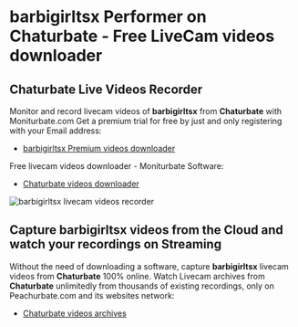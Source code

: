# barbigirltsx Performer on Chaturbate - Free LiveCam videos downloader

## Chaturbate Live Videos Recorder

Monitor and record livecam videos of **barbigirltsx** from **Chaturbate** with Moniturbate.com
Get a premium trial for free by just and only registering with your Email address:
* [barbigirltsx Premium videos downloader](https://moniturbate.com/request-demo-licence-key.html)

Free livecam videos downloader - Moniturbate Software:
* [Chaturbate videos downloader](https://moniturbate.com/moniturbate-download-software.html)

![barbigirltsx livecam videos recorder](https://peachurnet.com/templates/moniturbate-software.png)


## Capture barbigirltsx videos from the Cloud and watch your recordings on Streaming

Without the need of downloading a software, capture **barbigirltsx** livecam videos from **Chaturbate** 100% online.
Watch Livecam archives from **Chaturbate** unlimitedly from thousands of existing recordings, only on Peachurbate.com and its websites network:
* [Chaturbate videos archives](https://peachurnet.com/)